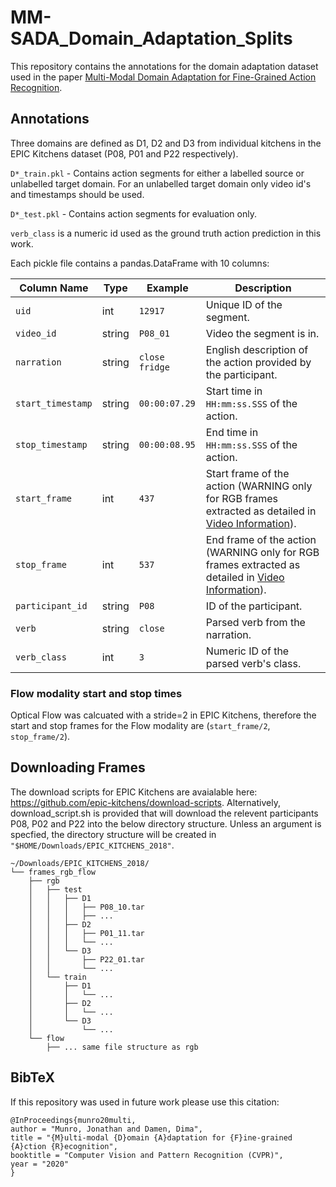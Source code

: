 # MM-SADA_Domain_Adaptation_Splits
This repository contains the annotations for the domain adaptation dataset used in the paper [Multi-Modal Domain Adaptation for Fine-Grained Action Recognition](https://arxiv.org/abs/2001.09691). 

## Annotations
Three domains are defined as D1, D2 and D3 from individual kitchens in the EPIC Kitchens dataset (P08, P01 and P22 respectively).

`D*_train.pkl` - Contains action segments for either a labelled source or unlabelled target domain. For an unlabelled target domain only video id's and timestamps should be used.

`D*_test.pkl`  - Contains action segments for evaluation only.

`verb_class` is a numeric id used as the ground truth action prediction in this work.

Each pickle file contains a pandas.DataFrame with 10 columns:

| Column Name         | Type                         | Example          | Description                                                                                                           |
| ------------------- | ---------------------------- | ---------------- | --------------------------------------------------------------------------------------------------------------------- |
| `uid`               | int                          | `12917`           | Unique ID of the segment.                                                                                             |
| `video_id`          | string                       | `P08_01`         | Video the segment is in.                                                                                              |
| `narration`         | string                       | `close fridge`   | English description of the action provided by the participant.                                                        |
| `start_timestamp`   | string                       | `00:00:07.29`   | Start time in `HH:mm:ss.SSS` of the action.                                                                           |
| `stop_timestamp`    | string                       | `00:00:08.95`   | End time in `HH:mm:ss.SSS` of the action.                                                                             |
| `start_frame`       | int                          | `437`          | Start frame of the action (WARNING only for RGB frames extracted as detailed in [Video Information](https://github.com/epic-kitchens/annotations/#video-information)). |
| `stop_frame`        | int                          | `537`          | End frame of the action (WARNING only for RGB frames  extracted as detailed in [Video Information](https://github.com/epic-kitchens/annotations/#video-information)).  |
| `participant_id`    | string                       | `P08`            | ID of the participant.                                                                                                |
| `verb`              | string                       | `close`          | Parsed verb from the narration.                                                                                       |
| `verb_class`        | int                          | `3`              | Numeric ID of the parsed verb's class.          

### Flow modality start and stop times
Optical Flow was calcuated with a stride=2 in EPIC Kitchens, therefore the start and stop frames for the Flow modality are (`start_frame/2`, `stop_frame/2`).

## Downloading Frames
The download scripts for EPIC Kitchens are avaialable here: https://github.com/epic-kitchens/download-scripts. Alternatively, download_script.sh is provided that will download the relevent participants P08, P02 and P22 into the below directory structure. Unless an argument is specfied, the directory structure will be created in `"$HOME/Downloads/EPIC_KITCHENS_2018"`.


```
~/Downloads/EPIC_KITCHENS_2018/
└── frames_rgb_flow
    ├── rgb
    │   ├── test
    │   │   ├── D1
    │   │   │   ├── P08_10.tar
    │   │   │   ├── ...
    │   │   ├── D2
    │   │   │   ├── P01_11.tar
    │   │   │   └── ...
    │   │   └── D3
    │   │       ├── P22_01.tar
    │   │       └── ...
    │   └── train
    │       ├── D1
    │       │   └── ...
    │       ├── D2
    │       │   └── ...
    │       └── D3
    │           └── ...
    └── flow
        ├── ... same file structure as rgb

```
## BibTeX
If this repository was used in future work please use this citation:
```
@InProceedings{munro20multi,
author = "Munro, Jonathan and Damen, Dima",
title = "{M}ulti-modal {D}omain {A}daptation for {F}ine-grained {A}ction {R}ecognition",
booktitle = "Computer Vision and Pattern Recognition (CVPR)",
year = "2020"
}
```
